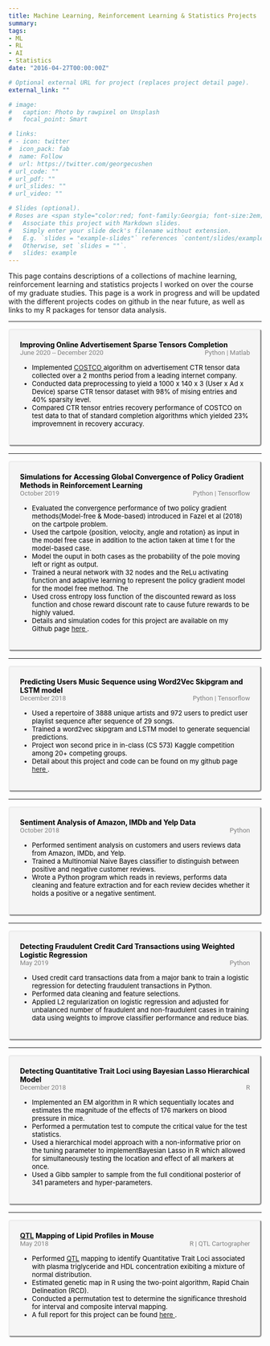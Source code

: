 ```yaml
---
title: Machine Learning, Reinforcement Learning & Statistics Projects
summary:     
tags:  
- ML  
- RL  
- AI    
- Statistics    
date: "2016-04-27T00:00:00Z"

# Optional external URL for project (replaces project detail page).
external_link: ""

# image:
#   caption: Photo by rawpixel on Unsplash
#   focal_point: Smart

# links:
# - icon: twitter
#  icon_pack: fab
#  name: Follow
#  url: https://twitter.com/georgecushen
# url_code: ""
# url_pdf: ""
# url_slides: ""
# url_video: ""

# Slides (optional).
# Roses are <span style="color:red; font-family:Georgia; font-size:2em;">red.</span>
#   Associate this project with Markdown slides.
#   Simply enter your slide deck's filename without extension.
#   E.g. `slides = "example-slides"` references `content/slides/example-slides.md`.
#   Otherwise, set `slides = ""`.
#   slides: example
---
```

This page contains descriptions of a collections of machine learning, reinforcement learning and statistics projects I worked on over the course of my graduate studies. This page is a work in progress and will be updated with the different projects codes on github in the near future, as well as links to my R packages for tensor data analysis.

 <!DOCTYPE html>
<html lang="en">
  <head>
  <style>
      /* The . with the boxed represents that it is a class */
      .boxed {
        border-style: outset;  
        background-color: rgb(245,245,245);
        border-radius: 5px;
        padding: 20px 20px 20px 20px;
        margin-right: 0px;
        color: black;
      }  
      .dark-mode {
        background-color: black;
        color: white;
      }   
  </style>
  </head>
  <body>
  <hr>
   <div class="boxed">
    <span style="font-weight: bold;"> Improving Online Advertisement Sparse Tensors Completion </span>  
    <br><span style="color:grey; font-family:roboto; font-size:13px;"> June 2020 -- December 2020</span> <span style="color:grey; font-family:roboto; font-size:13px;float:right;"> Python | Matlab </span>
    <ul>
    <span style="font-size:13px;">
      <li> Implemented <a href="https://arxiv.org/abs/2103.06428"> COSTCO </a> algorithm on advertisement CTR tensor data collected over a 2 months period from a leading internet company.</li>
      <li> Conducted data preprocessing to yield a  1000 x 140 x 3 (User x Ad x Device) sparse CTR tensor dataset with 98% of mising entries and 40% sparsity level.</li>
      <li> Compared CTR tensor entries recovery performance of COSTCO on test data to that of standard completion algorithms which yielded 23% improvemnent in recovery accuracy.</li>
      </span>  
      </ul>
     </div>
  <hr>
       <div class="boxed">
    <span style="font-weight: bold;">Simulations for Accessing Global Convergence of Policy Gradient Methods in Reinforcement Learning </span>  
    <br><span style="color:grey; font-family:roboto; font-size:13px;"> October 2019 </span> <span style="color:grey; font-family:roboto; font-size:13px;float:right;"> Python | Tensorflow </span>
    <ul>
    <span style="font-size:13px;">
      <li> Evaluated the convergence performance of two policy gradient methods(Model-free & Mode-based) introduced in Fazel et al (2018) on the cartpole problem.</li>
      <li> Used the cartpole {position, velocity, angle and rotation} as input in the model free case in addition to the action taken at time t for the model-based case.
      <li> Model the ouput in both cases as the probability of the pole moving left or right as output.
      <li> Trained a neural network with 32 nodes and the ReLu activating function and adaptive learning to represent the policy gradient model for the model free method. The 
      <li> Used cross entropy loss function of the discounted reward as loss function and chose reward discount rate to cause future rewards to be highly valued.
      <li> Details and simulation codes for this project are available on my Github page <a href="https://github.com/IbrigaHilda/Projects/blob/main/Reinforcement%20Learning/Simulation_Assessing_Global_Convergence_of_Policie_Gradient.ipynb"> here </a>.
      </span>  
      </ul>
     </div>
  <hr>
   <div class="boxed">
    <span style="font-weight: bold;">Predicting Users Music Sequence using Word2Vec Skipgram and LSTM model </span>  
    <br><span style="color:grey; font-family:roboto; font-size:13px;"> December 2018 </span> <span style="color:grey; font-family:roboto; font-size:13px;float:right;"> Python | Tensorflow </span>
    <ul>
    <span style="font-size:13px;">
      <li> Used a repertoire of 3888 unique artists and 972 users to predict user playlist sequence after sequence of 29 songs.</li>
      <li> Trained a word2vec skipgram and LSTM model to generate sequencial predictions. </li>
      <li> Project won second price in in-class (CS 573) Kaggle competition among 20+ competing groups.
      <li> Detail about this project and code can be found on my github page <a href="https://github.com/IbrigaHilda/Projects/blob/main/Word2vec/WordtoVec.pdf"> here </a>.
      </span>  
      </ul>
     </div>
  <hr>
   <div class="boxed">
    <span style="font-weight: bold;">Sentiment Analysis of Amazon, IMDb and Yelp Data </span>  
    <br><span style="color:grey; font-family:roboto; font-size:13px;"> October 2018 </span> <span style="color:grey; font-family:roboto; font-size:13px;float:right;"> Python </span>
    <ul>
    <span style="font-size:13px;">
      <li> Performed sentiment analysis on customers and users reviews data from Amazon, IMDb, and Yelp.</li>
      <li> Trained a Multinomial Naive Bayes classifier to distinguish between positive and negative customer reviews.</li>
      <li> Wrote a Python program which reads in reviews, performs data cleaning and feature extraction and for each review decides whether it holds a positive or a negative sentiment.</li>
      </span>  
      </ul>
     </div>
  <hr>
   <div class="boxed">
    <span style="font-weight: bold;">Detecting Fraudulent Credit Card Transactions using Weighted Logistic Regression</span>  
    <br><span style="color:grey; font-family:roboto; font-size:13px;"> May 2019 </span> <span style="color:grey; font-family:roboto; font-size:13px;float:right;">  Python</span>
    <ul>
    <span style="font-size:13px;">
      <li> Used credit card transactions data from a major bank to train a logistic regression for detecting fraudulent transactions in Python.</li>
      <li> Performed data cleaning and feature selections.</li>
      <li> Applied L2 regularization on logistic regression and adjusted for unbalanced number of fraudulent and non-fraudulent cases in training data using weights to improve classifier performance and reduce bias.</li>
      </span>  
      </ul>
     </div>
  <hr>
     <div class="boxed">
    <span style="font-weight: bold;">Detecting Quantitative Trait Loci using Bayesian Lasso Hierarchical Model</span>  
    <br><span style="color:grey; font-family:roboto; font-size:13px;"> December 2018 </span> <span style="color:grey; font-family:roboto; font-size:13px;float:right;">  R </span>
    <ul>
    <span style="font-size:13px;">
      <li> Implemented an EM algorithm in R which sequentially locates and estimates the magnitude of the effects of 176 markers on blood pressure in mice.</li>
      <li>  Performed a permutation test to compute the critical value for the test statistics.</li>
      <li>  Used a hierarchical model approach with a non-informative prior on the tuning parameter to implementBayesian Lasso in R which allowed for simultaneously testing the location and effect of all markers at once.</li>
      <li>  Used a Gibb sampler to sample from the full conditional posterior of 341 parameters and hyper-parameters.</li>
      </span>  
      </ul>
     </div>
  <hr>
    <div class="boxed">
    <span style="font-weight: bold;"><a href=" https://en.wikipedia.org/wiki/Quantitative_trait_locus#:~:text=A%20quantitative%20trait%20locus%20(QTL)%20is%20a%20region%20of%20DNA,often%20found%20on%20different%20chromosomes">QTL</a> Mapping of Lipid Profiles in Mouse</span>  
    <br><span style="color:grey; font-family:roboto; font-size:13px;"> May 2018 </span> <span style="color:grey; font-family:roboto; font-size:13px;float:right;">  R | QTL Cartographer</span>
    <ul>
    <span style="font-size:13px;">
     <li> Performed <a href=" https://en.wikipedia.org/wiki/Quantitative_trait_locus#:~:text=A%20quantitative%20trait%20locus%20(QTL)%20is%20a%20region%20of%20DNA,often%20found%20on%20different%20chromosomes">QTL</a> mapping to identify Quantitative Trait Loci associated with plasma triglyceride and HDL concentration exibiting a mixture of normal distribution.</li>
     <li> Estimated genetic map in R using the two-point algorithm, Rapid Chain Delineation (RCD).</li>
     <li> Conducted a permutation test to determine the significance threshold for interval and composite interval mapping.</li>
      <li> A full report for this project can be found <a href= "https://github.com/IbrigaHilda/Projects/blob/main/Statistics/QTL/QTL%20Project%20report.pdf" > here </a>.
      </span>  
      </ul>
     </div>
    
  <script>
  function myFunction() {
     var element = document.body;
     element.classList.toggle("dark-mode");
    } 
  </script>
  </body>
</html>  
